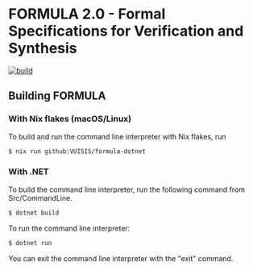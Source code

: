 # FORMULA 2.0 - Formal Specifications for Verification and Synthesis
[![build](https://github.com/VUISIS/formula-dotnet/actions/workflows/build.yml/badge.svg)](https://github.com/VUISIS/formula-dotnet/actions/workflows/build.yml)

## Building FORMULA
### With Nix flakes (macOS/Linux)
To build and run the command line interpreter with Nix flakes, run

```bash
$ nix run github:VUISIS/formula-dotnet
```

### With .NET
To build the command line interpreter, run the following command from
Src/CommandLine.

```bash
$ dotnet build
```

To run the command line interpreter:

```bash
$ dotnet run
```

You can exit the command line interpreter with the "exit" command.

